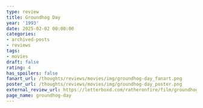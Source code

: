 ```yaml
---
type: review
title: Groundhog Day
year: '1993'
date: 2025-02-02 00:00:00
categories:
- archived-posts
- reviews
tags:
- movies
draft: false
rating: 4
has_spoilers: false
fanart_url: /thoughts/reviews/movies/img/groundhog-day_fanart.png
poster_url: /thoughts/reviews/movies/img/groundhog-day_poster.png
external_review_url: https://letterboxd.com/ratheronfire/film/groundhog-day/
page_name: groundhog-day
---
```


